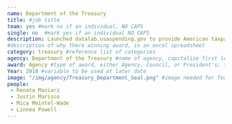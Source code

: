 ```yaml
---
name: Department of the Treasury
title: #job title
team: yes #mark no if an individual, NO CAPS
single: no  #mark yes if an individual NO CAPS
description: Launched datalab.usaspending.gov to provide American taxpayers with more transparency into $4 trillion of annual Federal spending. The team used open source code to give stakeholders access to federal data assets that show how the government is delivering results and value.
#description of why there winning award, in an excel spreadsheet
category: treasury #reference list of categories
agency: Department of the Treasury #name of agency, capitalize first letter of each name
award: Agency #type of award, either Agency, Council, or President's; this is case sensitive so make sure to match the options listed exactly. This section generates the format of the card
Year: 2018 #variable to be used at later date
image: "/img/agency/Treasury_Department_Seal.png" #image needed for Team award (agency seal) and President's award (headshot); leave empty if and individual Agency award
people:
 - Renata Maziarz
 - Justin Marisco
 - Mica Meintel-Wade
 - Linnea Powell
---
```

